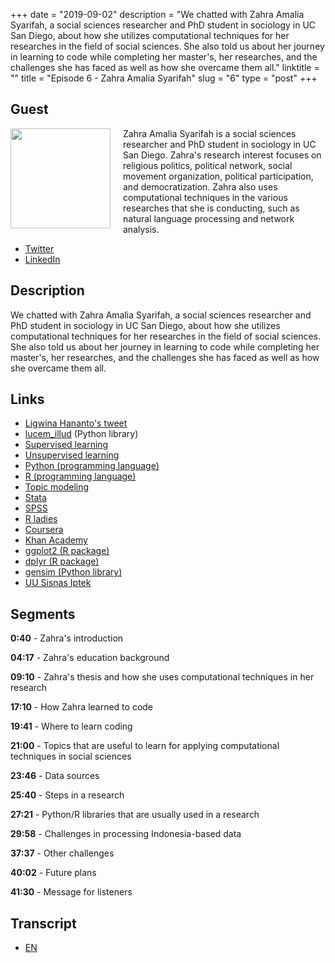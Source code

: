 +++
date = "2019-09-02"
description = "We chatted with Zahra Amalia Syarifah, a social sciences researcher and PhD student in sociology in UC San Diego, about how she utilizes computational techniques for her researches in the field of social sciences. She also told us about her journey in learning to code while completing her master's, her researches, and the challenges she has faced as well as how she overcame them all."
linktitle = ""
title = "Episode 6 - Zahra Amalia Syarifah"
slug = "6"
type = "post"
+++

## Guest
<img style="float: left; width: 160px; margin-right: 20px;" src="/img/ep6.jpeg">

Zahra Amalia Syarifah is a social sciences researcher and PhD student in sociology in UC San Diego. Zahra's research interest focuses on religious politics, political network, social movement organization, political participation, and democratization. Zahra also uses  computational techniques in the various researches that she is conducting, such as natural language processing and network analysis.

- [Twitter](https://twitter.com/zahraamalias/) 
- [LinkedIn](https://www.linkedin.com/in/zahraamalias/) 

## Description
We chatted with Zahra Amalia Syarifah, a social sciences researcher and PhD student in sociology in UC San Diego, about how she utilizes computational techniques for her researches in the field of social sciences. She also told us about her journey in learning to code while completing her master's, her researches, and the challenges she has faced as well as how she overcame them all.



## Links
- [Ligwina Hananto's tweet](https://twitter.com/mrshananto/status/1158524413366562817)
- [lucem_illud](https://github.com/Computational-Content-Analysis-2018/lucem_illud) (Python library)
- [Supervised learning](https://en.wikipedia.org)
- [Unsupervised learning](https://en.wikipedia.org)
- [Python (programming language)](https://www.python.org)
- [R (programming language)](https://www.r-project.org)
- [Topic modeling](https://en.wikipedia.org/wiki/Topic_model)
- [Stata](https://www.stata.com)
- [SPSS](https://www.ibm.com/products/spss-statistics)
- [R ladies](https://rladies.org)
- [Coursera](https://www.coursera.org)
- [Khan Academy](https://www.khanacademy.org)
- [ggplot2 (R package)](https://ggplot2.tidyverse.org)
- [dplyr (R package)](https://dplyr.tidyverse.org)
- [gensim (Python library)](https://pypi.org)
- [UU Sisnas Iptek](https://tekno.tempo.co/read/1225524/uu-sisnas-iptek-aipi-sayangkan-ketentuan-pidana-peneliti-asing)

## Segments
**0:40** - Zahra's introduction

**04:17** - Zahra's education background

**09:10** - Zahra's thesis and how she uses computational techniques in her research

**17:10** - How Zahra learned to code

**19:41** - Where to learn coding

**21:00** - Topics that are useful to learn for applying computational techniques in social sciences

**23:46** - Data sources

**25:40** - Steps in a research

**27:21** - Python/R libraries that are usually used in a research

**29:58** - Challenges in processing Indonesia-based data

**37:37** - Other challenges

**40:02** - Future plans

**41:30** - Message for listeners

## Transcript
- [EN](transcript)